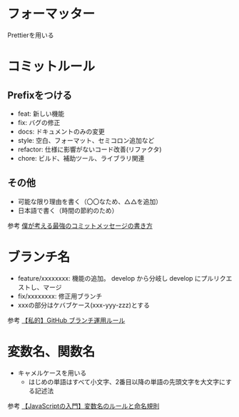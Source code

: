 # フォーマッター
Prettierを用いる

# コミットルール

## Prefixをつける
- feat: 新しい機能
- fix: バグの修正
- docs: ドキュメントのみの変更
- style: 空白、フォーマット、セミコロン追加など
- refactor: 仕様に影響がないコード改善(リファクタ)
- chore: ビルド、補助ツール、ライブラリ関連

## その他
- 可能な限り理由を書く（〇〇なため、△△を追加）
- 日本語で書く（時間の節約のため）

参考
[僕が考える最強のコミットメッセージの書き方](https://qiita.com/konatsu_p/items/dfe199ebe3a7d2010b3e)

# ブランチ名
- feature/xxxxxxxx: 機能の追加。 develop から分岐し develop にプルリクエストし、マージ
- fix/xxxxxxxx: 修正用ブランチ
- xxxの部分はケバブケース(xxx-yyy-zzz)とする

参考
[【私的】GitHub ブランチ運用ルール](https://zenn.dev/kazunori_kimura/articles/e7b75e60316ded6480a6)

# 変数名、関数名
- キャメルケースを用いる
  - はじめの単語はすべて小文字、2番目以降の単語の先頭文字を大文字にする記述法

参考
[【JavaScriptの入門】変数名のルールと命名規則](https://tcd-theme.com/2022/02/javascript-variable-rule.html)
